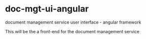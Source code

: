 # doc-mgt-ui-angular
document management service user interface - angular framework

This will be the a front-end for the document management service
